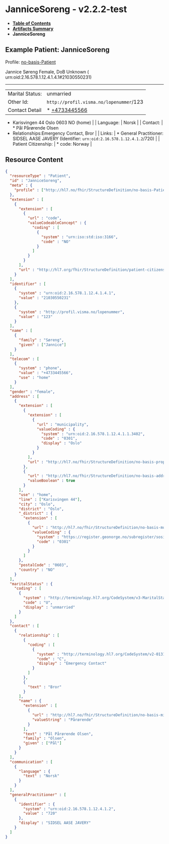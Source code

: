 # JanniceSoreng - v2.2.2-test

* [**Table of Contents**](toc.md)
* [**Artifacts Summary**](artifacts.md)
* **JanniceSoreng**

## Example Patient: JanniceSoreng

Profile: [no-basis-Patient](StructureDefinition-no-basis-Patient.md)

Jannice Søreng Female, DoB Unknown ( urn:oid:2.16.578.1.12.4.1.4.1#21030550231)

-------

| | |
| :--- | :--- |
| Marital Status: | unmarried |
| Other Id: | `http://profil.visma.no/lopenummer`/123 |
| Contact Detail | * [+4733445566](tel:+4733445566)
* Karisvingen 44 Oslo 0603 NO (home)
 |
| Language: | Norsk |
| Contact: | * Pål Pårørende Olsen
* Relationships:Emergency Contact, Bror
 |
| Links: | * General Practitioner: SIDSEL AASE JAVERY (Identifier: `urn:oid:2.16.578.1.12.4.1.2`/720)
 |
| Patient Citizenship: | * code: Norway
 |



## Resource Content

```json
{
  "resourceType" : "Patient",
  "id" : "JanniceSoreng",
  "meta" : {
    "profile" : ["http://hl7.no/fhir/StructureDefinition/no-basis-Patient"]
  },
  "extension" : [
    {
      "extension" : [
        {
          "url" : "code",
          "valueCodeableConcept" : {
            "coding" : [
              {
                "system" : "urn:iso:std:iso:3166",
                "code" : "NO"
              }
            ]
          }
        }
      ],
      "url" : "http://hl7.org/fhir/StructureDefinition/patient-citizenship"
    }
  ],
  "identifier" : [
    {
      "system" : "urn:oid:2.16.578.1.12.4.1.4.1",
      "value" : "21030550231"
    },
    {
      "system" : "http://profil.visma.no/lopenummer",
      "value" : "123"
    }
  ],
  "name" : [
    {
      "family" : "Søreng",
      "given" : ["Jannice"]
    }
  ],
  "telecom" : [
    {
      "system" : "phone",
      "value" : "+4733445566",
      "use" : "home"
    }
  ],
  "gender" : "female",
  "address" : [
    {
      "extension" : [
        {
          "extension" : [
            {
              "url" : "municipality",
              "valueCoding" : {
                "system" : "urn:oid:2.16.578.1.12.4.1.1.3402",
                "code" : "0301",
                "display" : "Oslo"
              }
            }
          ],
          "url" : "http://hl7.no/fhir/StructureDefinition/no-basis-propertyinformation"
        },
        {
          "url" : "http://hl7.no/fhir/StructureDefinition/no-basis-address-official",
          "valueBoolean" : true
        }
      ],
      "use" : "home",
      "line" : ["Karisvingen 44"],
      "city" : "Oslo",
      "district" : "Oslo",
      "_district" : {
        "extension" : [
          {
            "url" : "http://hl7.no/fhir/StructureDefinition/no-basis-municipalitycode",
            "valueCoding" : {
              "system" : "https://register.geonorge.no/subregister/sosi-kodelister/kartverket/kommunenummer-alle",
              "code" : "0301"
            }
          }
        ]
      },
      "postalCode" : "0603",
      "country" : "NO"
    }
  ],
  "maritalStatus" : {
    "coding" : [
      {
        "system" : "http://terminology.hl7.org/CodeSystem/v3-MaritalStatus",
        "code" : "U",
        "display" : "unmarried"
      }
    ]
  },
  "contact" : [
    {
      "relationship" : [
        {
          "coding" : [
            {
              "system" : "http://terminology.hl7.org/CodeSystem/v2-0131",
              "code" : "C",
              "display" : "Emergency Contact"
            }
          ]
        },
        {
          "text" : "Bror"
        }
      ],
      "name" : {
        "extension" : [
          {
            "url" : "http://hl7.no/fhir/StructureDefinition/no-basis-middlename",
            "valueString" : "Pårørende"
          }
        ],
        "text" : "Pål Pårørende Olsen",
        "family" : "Olsen",
        "given" : ["Pål"]
      }
    }
  ],
  "communication" : [
    {
      "language" : {
        "text" : "Norsk"
      }
    }
  ],
  "generalPractitioner" : [
    {
      "identifier" : {
        "system" : "urn:oid:2.16.578.1.12.4.1.2",
        "value" : "720"
      },
      "display" : "SIDSEL AASE JAVERY"
    }
  ]
}

```

